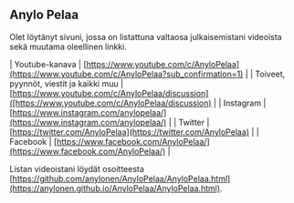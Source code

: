 ## Anylo Pelaa 

Olet löytänyt sivuni, jossa on listattuna valtaosa julkaisemistani videoista sekä muutama oleellinen linkki.

| Youtube-kanava                          | [https://www.youtube.com/c/AnyloPelaa](https://www.youtube.com/c/AnyloPelaa?sub_confirmation=1)     |
| Toiveet, pyynnöt, viestit ja kaikki muu | [https://www.youtube.com/c/AnyloPelaa/discussion]([https://www.youtube.com/c/AnyloPelaa/discussion) |
| Instagram                               | [https://www.instagram.com/anylopelaa/](https://www.instagram.com/anylopelaa/)                      |
| Twitter                                 | [https://twitter.com/AnyloPelaa](https://twitter.com/AnyloPelaa)                                    |
| Facebook                                | [https://www.facebook.com/AnyloPelaa/](https://www.facebook.com/AnyloPelaa/)                        |

Listan videoistani löydät osoitteesta [https://github.com/anylonen/AnyloPelaa/AnyloPelaa.html](https://anylonen.github.io/AnyloPelaa/AnyloPelaa.html). 

